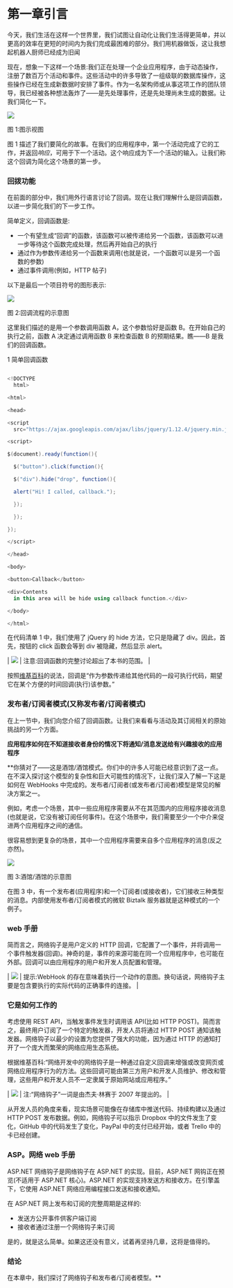 # 第一章引言

今天，我们生活在这样一个世界里，我们试图让自动化让我们生活得更简单，并以更高的效率在更短的时间内为我们完成最困难的部分。我们用机器做饭，这让我想起机器人厨师已经成为旧闻

现在，想象一下这样一个场景:我们正在处理一个企业应用程序，由于动态操作，注册了数百万个活动和事件。这些活动中的许多导致了一组级联的数据库操作，这些操作已经在生成新数据时安排了事件。作为一名架构师或从事这项工作的团队领导，我已经被各种想法轰炸了——是先处理事件，还是先处理尚未生成的数据。让我们简化一下。

![](img/image002.png)

图 1:图示视图

图 1 描述了我们要简化的故事。在我们的应用程序中，第一个活动完成了它的工作，并返回*响应*，可用于下一个活动。这个响应成为下一个活动的输入。让我们称这个回调为简化这个场景的第一步。

### 回拨功能

在前面的部分中，我们用外行语言讨论了回调。现在让我们理解什么是回调函数，以进一步简化我们的下一步工作。

简单定义，回调函数是:

*   一个有望生成“回调”的函数，该函数可以被传递给另一个函数，该函数可以进一步等待这个函数完成处理，然后再开始自己的执行
*   通过作为参数传递给另一个函数来调用(也就是说，一个函数可以是另一个函数的参数)
*   通过事件调用(例如，HTTP 帖子)

以下是最后一个项目符号的图形表示:

![](img/image003.png)

图 2:回调流程的示意图

这里我们描述的是用一个参数调用函数 A，这个参数恰好是函数 B。在开始自己的执行之前，函数 A 决定通过调用函数 B 来检查函数 B 的预期结果。瞧——B 是我们的回调函数。

 1 简单回调函数

```cs

<!DOCTYPE
  html>

<html>

<head>

<script
  src="https://ajax.googleapis.com/ajax/libs/jquery/1.12.4/jquery.min.js"></script>

<script>

$(document).ready(function(){

  $("button").click(function(){

  $("div").hide("drop", function(){

  alert("Hi! I called, callback.");

  });

  });

});

</script>

</head>

<body>

<button>Callback</button>

<div>Contents
  in this area will be hide using callback function.</div>

</body>

</html>

```

在代码清单 1 中，我们使用了 jQuery 的 hide 方法，它只是隐藏了 div。因此，首先，按钮的 click 函数会等到 div 被隐藏，然后显示 alert。

| ![](img/note.png) | 注意:回调函数的完整讨论超出了本书的范围。 |

按照[维基百科](https://en.wikipedia.org/wiki/Callback_(computer_programming))的说法，回调是“作为参数传递给其他代码的一段可执行代码，期望它在某个方便的时间回调(执行)该参数。”

### 发布者/订阅者模式(又称发布者/订阅者模式)

在上一节中，我们向您介绍了回调函数。让我们来看看与活动及其订阅相关的原始挑战的另一个方面。

**应用程序如何在不知道接收者身份的情况下将通知/消息发送给有兴趣接收的应用程序**

 **你猜对了——这是酒馆/酒馆模式。你们中的许多人可能已经意识到了这一点。在不深入探讨这个模型的复杂性和巨大可能性的情况下，让我们深入了解一下这是如何在 WebHooks 中完成的。发布者/订阅者(或发布者/订阅者)模型是常见的解决方案之一。

例如，考虑一个场景，其中一些应用程序需要从不在其范围内的应用程序接收消息(也就是说，它没有被订阅任何事件)。在这个场景中，我们需要至少一个中介来促进两个应用程序之间的通信。

很容易想到更复杂的场景，其中一个应用程序需要来自多个应用程序的消息(反之亦然)。

![](img/image005.png)

图 3:酒馆/酒馆的示意图

在图 3 中，有一个发布者(应用程序)和一个订阅者(或接收者)，它们接收三种类型的消息。内部使用发布者/订阅者模式的微软 Biztalk 服务器就是这种模式的一个例子。

### web 手册

简而言之，网络钩子是用户定义的 HTTP 回调，它配置了一个事件，并将调用一个事件触发器(回调)。神奇的是，事件的来源可能在同一个应用程序中，也可能在外部。回调可以由应用程序的用户和开发人员配置和管理。

| ![](img/tip.png) | 提示:WebHook 的存在意味着执行一个动作的意图。换句话说，网络钩子主要是包含要执行的实际代码的正确事件的连接。 |

### 它是如何工作的

考虑使用 REST API，当触发事件发生时调用该 API(比如 HTTP POST)。简而言之，最终用户订阅了一个特定的触发器，开发人员将通过 HTTP POST 通知该触发器。网络钩子以最少的设置为您提供了强大的功能，因为通过 HTTP 的通知打开了一个庞大而繁荣的网络应用生态系统。

根据维基百科:“网络开发中的网络钩子是一种通过自定义回调来增强或改变网页或网络应用程序行为的方法。这些回调可能由第三方用户和开发人员维护、修改和管理，这些用户和开发人员不一定隶属于原始网站或应用程序。”

| ![](img/note.png) | 注:“网络钩子”一词是由杰夫·林赛于 2007 年提出的。 |

从开发人员的角度来看，现实场景可能像在存储库中推送代码、持续构建以及通过 HTTP POST 发布数据。例如，网络钩子可以指示 Dropbox 中的文件发生了变化，GitHub 中的代码发生了变化，PayPal 中的支付已经开始，或者 Trello 中的卡已经创建。

### ASP。网络 web 手册

ASP.NET 网络钩子是网络钩子在 ASP.NET 的实现。目前，ASP.NET 网钩正在预览(不适用于 ASP.NET 核心)。ASP.NET 的实现支持发送方和接收方。在引擎盖下，它使用 ASP.NET 网络应用编程接口发送和接收通知。

在 ASP.NET 网上发布和订阅的完整周期是这样的:

*   发送方公开事件供客户端订阅
*   接收者通过注册一个网络钩子来订阅

是的，就是这么简单。如果这还没有意义，试着再坚持几章，这将是值得的。

### 结论

在本章中，我们探讨了网络钩子和发布者/订阅者模型。**